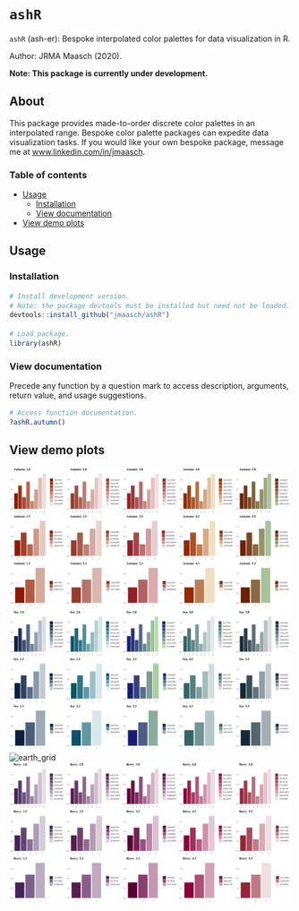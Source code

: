 # `ashR`

`ashR` (ash-er): Bespoke interpolated color palettes for data visualization in R.

Author: JRMA Maasch (2020).

**Note: This package is currently under development.**

## About

This package provides made-to-order discrete color palettes in an interpolated range. Bespoke color palette packages can expedite data visualization tasks. If you would like your own bespoke package, message me at www.linkedin.com/in/jmaasch.

### Table of contents

* [Usage](#Usage)
  - [Installation](#Installation)
  - [View documentation](#View-documentation)
* [View demo plots](#View-demo-plots)

## Usage

### Installation

```R
# Install development version.
# Note: the package devtools must be installed but need not be loaded.
devtools::install_github("jmaasch/ashR")

# Load package.
library(ashR)
```

### View documentation

Precede any function by a question mark to access description, arguments, return value, and usage suggestions.

```R
# Access function documentation.
?ashR.autumn()
```

## View demo plots

![autumn_grid](https://github.com/jmaasch/ashR/blob/master/figures/autumn_grid.jpg)
![sea_grid](https://github.com/jmaasch/ashR/blob/master/figures/sea_grid.jpg)
![earth_grid](https://github.com/jmaasch/ashR/blob/master/figures/eart_grid.jpg)
![berry_grid](https://github.com/jmaasch/ashR/blob/master/figures/berry_grid.jpg)
